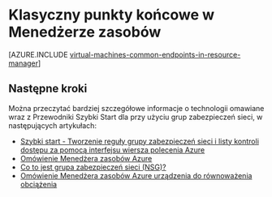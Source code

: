 <properties
   pageTitle="Klasyczny punkty końcowe w Menedżerze zasobów | Microsoft Azure"
   description="Opis sposobu punkty końcowe z modelu wdrożenia klasyczny teraz implementacji w Menedżerze zasobów za pomocą reguł grup zabezpieczeń sieci i listy kontroli dostępu"
   services="virtual-machines-linux"
   documentationCenter=""
   authors="iainfoulds"
   manager="timlt"
   editor=""/>

<tags
   ms.service="virtual-machines-linux"
   ms.devlang="na"
   ms.topic="article"
   ms.tgt_pltfrm="vm-linux"
   ms.workload="infrastructure-services"
   ms.date="10/27/2016"
   ms.author="iainfou"/>

# <a name="classic-endpoints-in-resource-manager"></a>Klasyczny punkty końcowe w Menedżerze zasobów
[AZURE.INCLUDE [virtual-machines-common-endpoints-in-resource-manager](../../includes/virtual-machines-common-endpoints-in-resource-manager.md)]

## <a name="next-steps"></a>Następne kroki
Można przeczytać bardziej szczegółowe informacje o technologii omawiane wraz z Przewodniki Szybki Start dla przy użyciu grup zabezpieczeń sieci, w następujących artykułach:

- [Szybki start - Tworzenie reguły grupy zabezpieczeń sieci i listy kontroli dostępu za pomocą interfejsu wiersza polecenia Azure](virtual-machines-linux-nsg-quickstart.md)  
- [Omówienie Menedżera zasobów Azure](../azure-resource-manager/resource-group-overview.md)  
- [Co to jest grupa zabezpieczeń sieci (NSG)?](../virtual-network/virtual-networks-nsg.md)  
- [Omówienie Menedżera zasobów Azure urządzenia do równoważenia obciążenia](../load-balancer/load-balancer-arm.md) 